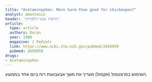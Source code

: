 ```yaml
---
title: "Acetaminophen: More harm than good for chickenpox?"
analyst: amantonio
header: 'תרופות אנטי-דלקתיות'
article:
  type: article
  authors: Doran
  year: 1989
  magazine: J Pediatr
  link: https://www.ncbi.nlm.nih.gov/pubmed/2656959
  pubmed: 2656959
drugs:
- Acetaminophen
---
```


השימוש בפרצטמול (אקמול) מעריך את משך אבעבועות רוח ביום אחד בממוצע.
